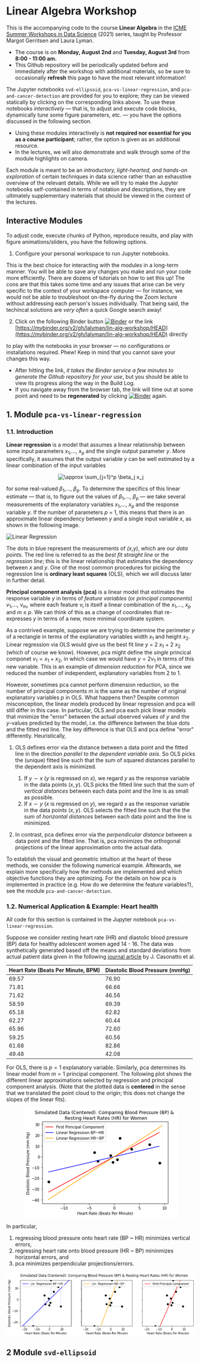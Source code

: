 # Linear Algebra Workshop
This is the accompanying code to the course **Linear Algebra** in the [ICME Summer Workshops in Data Science](https://icme.stanford.edu/icme-summer-workshops-2021-fundamentals-data-science#LinAlg) (2021) series, taught by Professor Margot Gerritsen and Laura Lyman. 

* The course is on **Monday, August 2nd** and **Tuesday, August 3rd** from **8:00 - 11:00 am.** 
* This Github repository will be periodically updated before and immediately after the workshop with additional materials, so be sure to occasionally **refresh** this page to have the most relevant information!


The Jupyter notebooks `svd-ellipsoid`, `pca-vs-linear-regression`, and `pca-and-cancer-detection` are provided for you to explore; they can be viewed statically by clicking on the corresponding links above. To use these notebooks *interactively* &mdash; that is, to adjust and execute code blocks, dynamically tune some figure parameters, etc. &mdash; 
you have the options discussed in the following section.

* Using these modules interactively is **not required nor essential for you as a course participant**; rather, the option is given as an additional resource. 
* In the lectures, we will also demonstrate and walk through some of the module highlights on camera.

Each module is meant to be an *introductory, light-hearted, and hands-on exploration* of certain techniques in data science rather than an exhaustive overview of the relevant details. While we will try to make the Jupyter notebooks self-contained in terms of notation and descriptions, they are ultimately supplementary materials that should be viewed in the context of the lectures. 


## Interactive Modules

To adjust code, execute chunks of Python, reproduce results, and play with figure animations/sliders, you have the following options.


1. Configure your personal workspace to run Jupyter notebooks. 

  This is the best choice for interacting with the modules in a long-term manner. You will be able to save any changes you make and run your code more efficiently. There are dozens of tutorials on how to set this up! 
  The cons are that this takes some time and any issues that arise can be very specific to the context of your workspace computer &mdash; for instance, we would not be able to troubleshoot on-the-fly during the Zoom lecture without addressing each person's issues individually. That being said, the techincal solutions are *very often* a quick Google search away! 
  
  
  
  
  
2. Click on the following Binder button [![Binder](https://mybinder.org/badge_logo.svg)](https://mybinder.org/v2/gh/lalyman/lin-alg-workshop/HEAD) or the link [https://mybinder.org/v2/gh/lalyman/lin-alg-workshop/HEAD](https://mybinder.org/v2/gh/lalyman/lin-alg-workshop/HEAD) directly

  to play with the notebooks in your browser &mdash; no configurations or installations required. Phew! Keep in mind that you cannot save your changes this way.
  
  * After hitting the link, *it takes the Binder service a few minutes to generate the Github repository for your use*, but you should be able to view its progress along the way in the Build Log.
  * If you navigate away from the browser tab, the link will time out at some point and need to be **regenerated** by clicking [![Binder](https://mybinder.org/badge_logo.svg)](https://mybinder.org/v2/gh/lalyman/lin-alg-workshop/HEAD) again.

## 1. Module `pca-vs-linear-regression`

### 1.1. Introduction

**Linear regression** is a model that assumes a linear relationship between some input parameters _x_<sub>1</sub>,..., _x_<sub>p</sub> and the single output parameter _y_. More specifically, it assumes that the output variable _y_ can be well estimated by a linear combination of the input variables 

<p align = "center">
<img src="https://latex.codecogs.com/svg.latex?&space;y\approx \sum_{j=1}^p \beta_j x_j" title="\approx \sum_{j=1}^p \beta_j x_j" />
</p>

for some real-valued _&beta;_<sub>1</sub>,..., _&beta;_<sub>p</sub>. To determine the specifics of this linear estimate &mdash; that is, to figure out the values of _&beta;_<sub>1</sub>,..., _&beta;_<sub>p</sub>  &mdash; we take several measurements of the explanatory variables _x_<sub>1</sub>,..., _x_<sub>p</sub> and the response variable $y$. If the number of parameters _p_ = 1, this means that there is an approximate linear dependency between _y_ and a single input variable _x_, as shown in the following image.

![Linear Regression](https://upload.wikimedia.org/wikipedia/commons/3/3a/Linear_regression.svg)

The dots in blue represent the measurements of _(x,y)_, which are our *data points.*  The red line is referred to as the *best fit straight line* or the *regression line*; this is the linear relationship that estimates the dependency between _x_ and _y_. One of the most common procedures for picking the regression line is **ordinary least squares** (OLS), which we will discuss later in further detail.

**Principal component analysis (pca)** is a linear model that estimates the response variable _y_ in terms of *feature variables* (or *principal components*)  _v_<sub>1</sub>,..., _v_<sub>m</sub>, where each feature _v_<sub>i</sub> is itself a linear combination of the _x_<sub>1</sub>,..., _x_<sub>p</sub> and _m_ &le; _p_. We can think of this as a change of coordinates that re-expresses _y_ in terms of a new, more minimal coordinate system. 

As a contrived example, suppose we are trying to determine the perimeter _y_ of a rectangle in terms of the explanatory variables width _x_<sub>1</sub> and height _x_<sub>2</sub>. Linear regression via OLS would give us the best fit line _y_ = 2 _x_<sub>1</sub> + 2 _x_<sub>2</sub> (which of course we know). However, pca might define the *single* princical componet $v_1 = x_1 + x_2$, in which case we would have $y = 2 v_1$ in terms of this new variable. This is an example of *dimension reduction* for PCA, since we reduced the number of independent, explanatory variables from 2 to 1. 

However, sometimes pca cannot perform dimension reduction, so the number of principal components $m$ is the same as the number of original explanatory variables $p$ in OLS. What happens then? Despite common misconception, the linear models produced by linear regression and pca will still differ in this case. In particular, OLS and pca each pick linear models that minimize the "error" between the actual observed values of $y$ and the $y$-values predicted by the model, i.e. the difference between the blue dots and the fitted red line. The key difference is that OLS and pca define "error" differently. Heuristically,

1. OLS defines error via the distance between a data point and the fitted line in the direction *parallel to the dependent variable axis*. So OLS picks the (unique) fitted line such that the sum of squared distances parallel to the dependent axis is minimized.
    1. If $y \sim x$ ($y$ is regressed on $x$), we regard $y$ as the response variable in the data points $(x, y)$. OLS picks the fitted line such that the sum of *vertical distances* between each data point and the line is as small as possible.
    2. If $x \sim y$ ($x$ is regressed on $y$), we regard $x$ as the response variable in the data points $(x, y)$. OLS selects the fitted line such that the the sum of *horizontal distances* between each data point and the line is minimized.

2. In contrast, pca defines error via the *perpendicular distance* between a data point and the fitted line. That is, pca minimizes the orthogonal projections of the linear approximation onto the actual data.

To establish the visual and geometric intuition at the heart of these methods, we consider the following numerical example. Aftewards, we explain more specifically how the methods are implemented and which objective functions they are optimizing. For the details on how pca is implemented in practice (e.g. How do we determine the feature variables?), see the module `pca-and-cancer-detection`. 

### 1.2. Numerical Application & Example: Heart health

All code for this section is contained in the Jupyter notebook `pca-vs-linear-regression`.

Suppose we consider resting heart rate (HR) and diastolic blood pressure (BP) data for healthy adolescent women aged 14 - 16. The data was synthetically generated based off the means and standard deviations from actual patient data given in the following [journal article](https://www.ncbi.nlm.nih.gov/pmc/articles/PMC5444886/) by J. Casonatto et al. 

| Heart Rate (Beats Per Minute, BPM) | Diastolic Blood Pressure (mmHg)  |
| ------------- | ------------- |
|  69.57  | 76.90  |
| 71.81  | 66.66  |
|71.62 | 46.56 |
| 58.59 |69.39 |
|65.18 |  62.82 |
| 62.27 | 60.44 |
| 65.96 | 72.60 |
| 59.25 | 60.56 |
| 61.68 | 82.86 |
| 49.48 | 42.08 |



For OLS, there is $p = 1$ explanatory variable. Similarly, pca determines its linear model from $m = 1$ principal component. The following plot shows the different linear approximations selected by regression and principal component analysis. (Note that the plotted data is **centered** in the sense that we translated the point cloud to the origin; this does not change the slopes of the linear fits).

<p align = "center">
<img src="one_plot-centered-heart-data.png" alt="drawing" align = "center" />
</p>

In particular, 

1. regressing blood pressure onto heart rate (BP ~ HR) minimizes vertical errors,
2. regressing heart rate onto blood pressure (HR ~ BP) mininmizes horizontal errors, and
3. pca minimizes perpendicular projections/errors.

<p align = "center">
<img src="centered-heart-data.png" alt="drawing" align = "center" />
</p>

## 2 Module `svd-ellipsoid`
